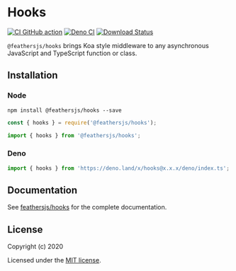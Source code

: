 # Hooks

[![CI GitHub action](https://github.com/feathersjs/hooks/workflows/Node%20CI/badge.svg)](https://github.com/feathersjs/hooks/actions?query=workflow%3A%22Node+CI%22)
[![Deno CI](https://github.com/feathersjs/hooks/actions/workflows/deno.yml/badge.svg)](https://github.com/feathersjs/hooks/actions/workflows/deno.yml)
[![Download Status](https://img.shields.io/npm/dm/@feathersjs/hooks.svg?style=flat-square)](https://www.npmjs.com/package/@feathersjs/hooks)

`@feathersjs/hooks` brings Koa style middleware to any asynchronous JavaScript and TypeScript function or class.

## Installation

### Node

```
npm install @feathersjs/hooks --save
```

```js
const { hooks } = require('@feathersjs/hooks');

import { hooks } from '@feathersjs/hooks';
```

### Deno

```js
import { hooks } from 'https://deno.land/x/hooks@x.x.x/deno/index.ts';
```

## Documentation

See [feathersjs/hooks](https://github.com/feathersjs/hooks/) for the complete documentation.

## License

Copyright (c) 2020

Licensed under the [MIT license](LICENSE).
